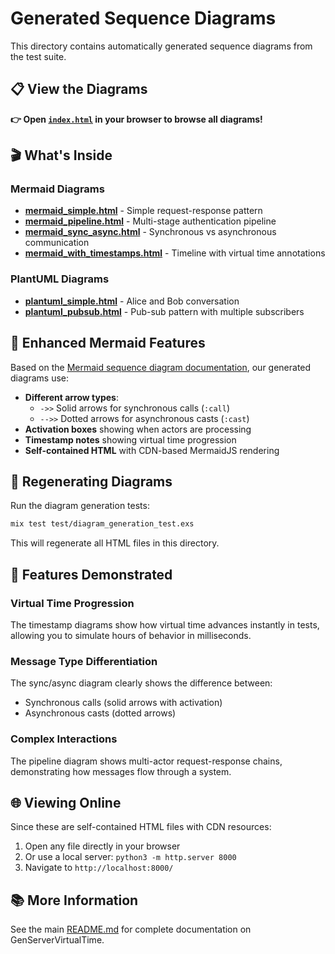 # Generated Sequence Diagrams

This directory contains automatically generated sequence diagrams from the test suite.

## 📋 View the Diagrams

**👉 Open [`index.html`](index.html) in your browser to browse all diagrams!**

## 🎬 What's Inside

### Mermaid Diagrams
- **[mermaid_simple.html](mermaid_simple.html)** - Simple request-response pattern
- **[mermaid_pipeline.html](mermaid_pipeline.html)** - Multi-stage authentication pipeline
- **[mermaid_sync_async.html](mermaid_sync_async.html)** - Synchronous vs asynchronous communication
- **[mermaid_with_timestamps.html](mermaid_with_timestamps.html)** - Timeline with virtual time annotations

### PlantUML Diagrams
- **[plantuml_simple.html](plantuml_simple.html)** - Alice and Bob conversation
- **[plantuml_pubsub.html](plantuml_pubsub.html)** - Pub-sub pattern with multiple subscribers

## 🎨 Enhanced Mermaid Features

Based on the [Mermaid sequence diagram documentation](https://docs.mermaidchart.com/mermaid-oss/syntax/sequenceDiagram.html), our generated diagrams use:

- **Different arrow types**:
  - `->>`  Solid arrows for synchronous calls (`:call`)
  - `-->>` Dotted arrows for asynchronous casts (`:cast`)
- **Activation boxes** showing when actors are processing
- **Timestamp notes** showing virtual time progression
- **Self-contained HTML** with CDN-based MermaidJS rendering

## 🔄 Regenerating Diagrams

Run the diagram generation tests:

```bash
mix test test/diagram_generation_test.exs
```

This will regenerate all HTML files in this directory.

## 📖 Features Demonstrated

### Virtual Time Progression
The timestamp diagrams show how virtual time advances instantly in tests, allowing you to simulate hours of behavior in milliseconds.

### Message Type Differentiation
The sync/async diagram clearly shows the difference between:
- Synchronous calls (solid arrows with activation)
- Asynchronous casts (dotted arrows)

### Complex Interactions
The pipeline diagram shows multi-actor request-response chains, demonstrating how messages flow through a system.

## 🌐 Viewing Online

Since these are self-contained HTML files with CDN resources:
1. Open any file directly in your browser
2. Or use a local server: `python3 -m http.server 8000`
3. Navigate to `http://localhost:8000/`

## 📚 More Information

See the main [README.md](../../README.md) for complete documentation on GenServerVirtualTime.

